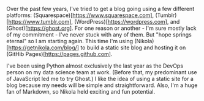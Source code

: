 <!--
.. title: Creating a Blog on GitHub Pages - Pt.1
.. slug: creating-a-blog-on-github-pages-pt1
.. date: 2020-11-08 19:44:06 UTC-05:00
.. tags: github
.. category: blog
.. link:
.. description:
.. type: text
.. nocomments: True
-->

Over the past few years, I've tried to get a blog going using a few different platforms: (Squarespace)[https://www.squarespace.com], (Tumblr)[https://www.tumblr.com], (WordPress)[https://wordpress.com], and (Ghost)[https://ghost.org]. For one reason or another - I'm sure mostly lack of my commitment - I've never stuck with any of them. But "hope springs eternal" so I am starting again. This time I'm using (Nikola)[https://getnikola.com/blog/] to build a static site blog and hosting it on (GitHib Pages)[https://pages.github.com].

I've been using Python almost exclusively the last year as the DevOps person on my data science team at work. (Before that, my predominant use of JavaScript led me to try Ghost.) I like the idea of using a static site for a blog because my needs will be simple and straightforward. Also, I'm a huge fan of Markdown, so Nikola held exciting and fun potential.
